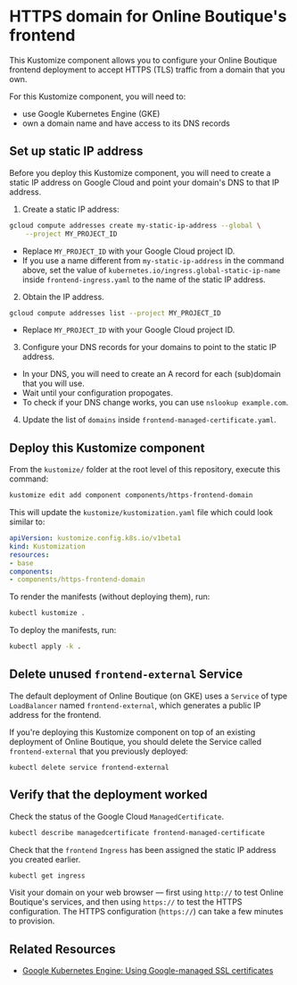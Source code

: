 # HTTPS domain for Online Boutique's frontend

This Kustomize component allows you to configure your Online Boutique frontend deployment to accept HTTPS (TLS) traffic from a domain that you own.

For this Kustomize component, you will need to:

* use Google Kubernetes Engine (GKE)
* own a domain name and have access to its DNS records

## Set up static IP address

Before you deploy this Kustomize component, you will need to create a static IP address on Google Cloud and point your domain's DNS to that IP address.

1. Create a static IP address:

```bash
gcloud compute addresses create my-static-ip-address --global \
    --project MY_PROJECT_ID
```

* Replace `MY_PROJECT_ID` with your Google Cloud project ID.
* If you use a name different from `my-static-ip-address` in the command above, set the value of `kubernetes.io/ingress.global-static-ip-name` inside `frontend-ingress.yaml` to the name of the static IP address.

2. Obtain the IP address.

```bash
gcloud compute addresses list --project MY_PROJECT_ID
```

* Replace `MY_PROJECT_ID` with your Google Cloud project ID.

3. Configure your DNS records for your domains to point to the static IP address.
* In your DNS, you will need to create an A record for each (sub)domain that you will use.
* Wait until your configuration propogates.
* To check if your DNS change works, you can use `nslookup example.com`.

4. Update the list of `domains` inside `frontend-managed-certificate.yaml`.

## Deploy this Kustomize component

From the `kustomize/` folder at the root level of this repository, execute this command:

```bash
kustomize edit add component components/https-frontend-domain
```

This will update the `kustomize/kustomization.yaml` file which could look similar to:

```yaml
apiVersion: kustomize.config.k8s.io/v1beta1
kind: Kustomization
resources:
- base
components:
- components/https-frontend-domain
```

To render the manifests (without deploying them), run:
```bash
kubectl kustomize .
```

To deploy the manifests, run:
```bash
kubectl apply -k .
```

## Delete unused `frontend-external` Service

The default deployment of Online Boutique (on GKE) uses a `Service` of type `LoadBalancer` named `frontend-external`, which generates a public IP address for the frontend.

If you're deploying this Kustomize component on top of an existing deployment of Online Boutique, you should delete the Service called `frontend-external` that you previously deployed:
```
kubectl delete service frontend-external
```

## Verify that the deployment worked

Check the status of the Google Cloud `ManagedCertificate`.
```bash
kubectl describe managedcertificate frontend-managed-certificate
```

Check that the `frontend` `Ingress` has been assigned the static IP address you created earlier.
```bash
kubectl get ingress
```

Visit your domain on your web browser — first using `http://` to test Online Boutique's services, and then using `https://` to test the HTTPS configuration.
The HTTPS configuration (`https://`) can take a few minutes to provision.

## Related Resources

- [Google Kubernetes Engine: Using Google-managed SSL certificates](https://cloud.google.com/kubernetes-engine/docs/how-to/managed-certs)
